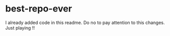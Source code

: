


# best-repo-ever
I already added code in this readme.
Do no to pay attention to this changes. Just playing !!
